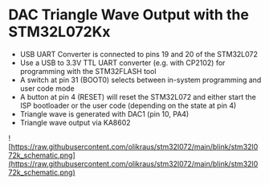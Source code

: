 # DAC Triangle Wave Output with the STM32L072Kx

 * USB UART Converter is connected to pins 19 and 20 of the STM32L072
 * Use a USB to 3.3V TTL UART converter (e.g. with CP2102) for programming with the STM32FLASH tool
 * A switch at pin 31 (BOOT0) selects between in-system programming and user code mode
 * A button at pin 4 (RESET) will reset the STM32L072 and either start the ISP bootloader or the user code (depending on the state at pin 4)
 * Triangle wave is generated with DAC1 (pin 10, PA4)
 * Triangle wave output via KA8602 

![https://raw.githubusercontent.com/olikraus/stm32l072/main/blink/stm32l072k_schematic.png](https://raw.githubusercontent.com/olikraus/stm32l072/main/blink/stm32l072k_schematic.png)

